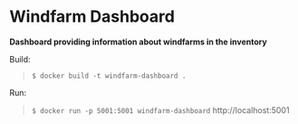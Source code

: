 # Windfarm Dashboard

**Dashboard providing information about windfarms in the inventory** 

Build:
> `$ docker build -t windfarm-dashboard .`

Run:
> `$ docker run -p 5001:5001 windfarm-dashboard`
> http://localhost:5001